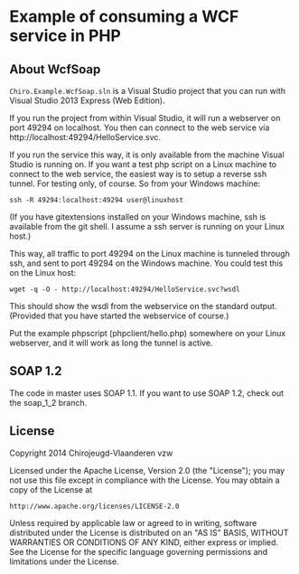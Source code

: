 # Example of consuming a WCF service in PHP

## About WcfSoap

`Chiro.Example.WcfSoap.sln` is a Visual Studio project that you can run
with Visual Studio 2013 Express (Web Edition).

If you run the project from within Visual Studio, it will run a webserver
on port 49294 on localhost.  You then can connect to the web service
via http://localhost:49294/HelloService.svc.

If you run the service this way, it is only available from the
machine Visual Studio is running on. If you want a test php script on
a Linux machine to connect to the web service, the easiest way is to
setup a reverse ssh tunnel. For testing only, of course.
So from your Windows machine:

    ssh -R 49294:localhost:49294 user@linuxhost

(If you have gitextensions installed on your Windows machine, ssh is
available from the git shell. I assume a ssh server is running on your
Linux host.)

This way, all traffic to port 49294 on the Linux machine is tunneled
through ssh, and sent to port 49294 on the Windows machine.
You could test this on the Linux host:

    wget -q -O - http://localhost:49294/HelloService.svc?wsdl

This should show the wsdl from the webservice on the standard output.
(Provided that you have started the webservice of course.)

Put the example phpscript (phpclient/hello.php) somewhere on your Linux
webserver, and it will work as long the tunnel is active.

## SOAP 1.2

The code in master uses SOAP 1.1. If you want to use SOAP 1.2, check out
the soap\_1\_2 branch.

## License

Copyright 2014 Chirojeugd-Vlaanderen vzw

Licensed under the Apache License, Version 2.0 (the "License");
you may not use this file except in compliance with the License.
You may obtain a copy of the License at

    http://www.apache.org/licenses/LICENSE-2.0

Unless required by applicable law or agreed to in writing, software
distributed under the License is distributed on an "AS IS" BASIS,
WITHOUT WARRANTIES OR CONDITIONS OF ANY KIND, either express or
implied.
See the License for the specific language governing permissions and
limitations under the License.
